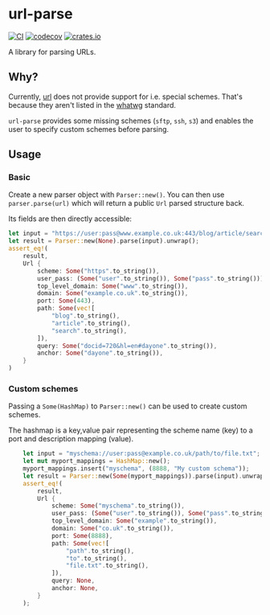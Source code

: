 # url-parse

[![CI](https://github.com/mihaigalos/url-parse/actions/workflows/ci.yaml/badge.svg?branch=main)](https://github.com/mihaigalos/url-parse/actions/workflows/ci.yaml)
[![codecov](https://codecov.io/gh/mihaigalos/url-parse/branch/main/graph/badge.svg?token=crukaI8Gmf)](https://codecov.io/gh/mihaigalos/url-parse)
[![crates.io](https://img.shields.io/crates/d/url-parse.svg)](https://crates.io/crates/url-parse)

A library for parsing URLs.

## Why?

Currently, [url](https://crates.io/crates/url) does not provide support for i.e. special schemes. That's because they aren't listed in the [whatwg](https://url.spec.whatwg.org/#url-miscellaneous) standard.

`url-parse` provides some missing schemes (`sftp`, `ssh`, `s3`) and enables the user to specify custom schemes before parsing.

## Usage

### Basic

Create a new parser object with `Parser::new()`. You can then use `parser.parse(url)` which will return a public `Url` parsed structure back.

Its fields are then directly accessible:

```rust
let input = "https://user:pass@www.example.co.uk:443/blog/article/search?docid=720&hl=en#dayone";
let result = Parser::new(None).parse(input).unwrap();
assert_eq!(
    result,
    Url {
        scheme: Some("https".to_string()),
        user_pass: (Some("user".to_string()), Some("pass".to_string())),
        top_level_domain: Some("www".to_string()),
        domain: Some("example.co.uk".to_string()),
        port: Some(443),
        path: Some(vec![
            "blog".to_string(),
            "article".to_string(),
            "search".to_string(),
        ]),
        query: Some("docid=720&hl=en#dayone".to_string()),
        anchor: Some("dayone".to_string()),
    }
)
```

### Custom schemes

Passing a `Some(HashMap)` to `Parser::new()` can be used to create custom schemes.

The hashmap is a key,value pair representing the scheme name (key) to a port and description mapping (value).

```rust
    let input = "myschema://user:pass@example.co.uk/path/to/file.txt";
    let mut myport_mappings = HashMap::new();
    myport_mappings.insert("myschema", (8888, "My custom schema"));
    let result = Parser::new(Some(myport_mappings)).parse(input).unwrap();
    assert_eq!(
        result,
        Url {
            scheme: Some("myschema".to_string()),
            user_pass: (Some("user".to_string()), Some("pass".to_string())),
            top_level_domain: Some("example".to_string()),
            domain: Some("co.uk".to_string()),
            port: Some(8888),
            path: Some(vec![
                "path".to_string(),
                "to".to_string(),
                "file.txt".to_string(),
            ]),
            query: None,
            anchor: None,
        }
    );
```